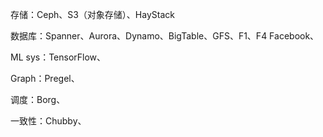 存储：Ceph、S3（对象存储）、HayStack

数据库：Spanner、Aurora、Dynamo、BigTable、GFS、F1、F4 Facebook、

ML sys：TensorFlow、

Graph：Pregel、

调度：Borg、

一致性：Chubby、

